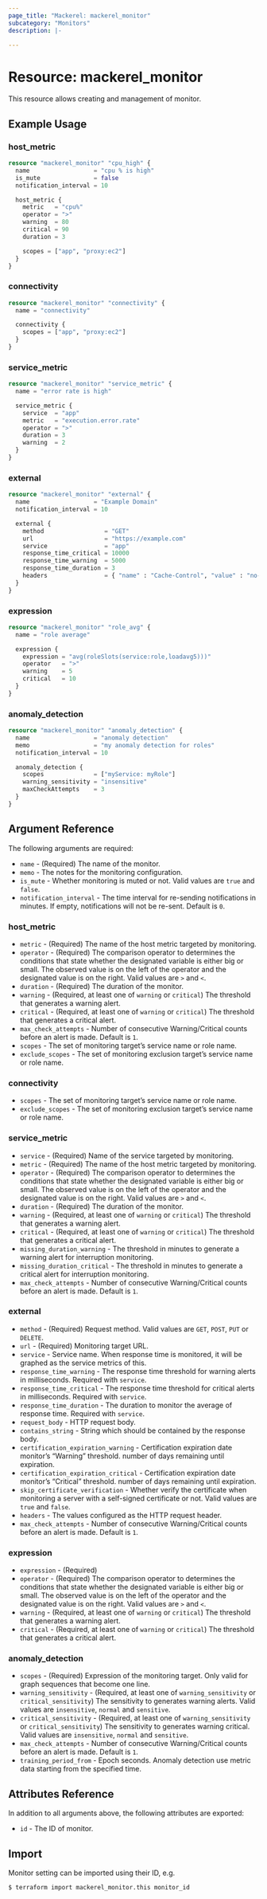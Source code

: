 ```yaml
---
page_title: "Mackerel: mackerel_monitor"
subcategory: "Monitors"
description: |-

---
```


# Resource: mackerel_monitor

This resource allows creating and management of monitor.

## Example Usage

### host_metric

```terraform
resource "mackerel_monitor" "cpu_high" {
  name                  = "cpu % is high"
  is_mute               = false
  notification_interval = 10

  host_metric {
    metric   = "cpu%"
    operator = ">"
    warning  = 80
    critical = 90
    duration = 3

    scopes = ["app", "proxy:ec2"]
  }
}
```

### connectivity

```terraform
resource "mackerel_monitor" "connectivity" {
  name = "connectivity"

  connectivity {
    scopes = ["app", "proxy:ec2"]
  }
}
```

### service_metric

```terraform
resource "mackerel_monitor" "service_metric" {
  name = "error rate is high"

  service_metric {
    service  = "app"
    metric   = "execution.error.rate"
    operator = ">"
    duration = 3
    warning  = 2
  }
}
```

### external

```terraform
resource "mackerel_monitor" "external" {
  name                  = "Example Domain"
  notification_interval = 10

  external {
    method                 = "GET"
    url                    = "https://example.com"
    service                = "app"
    response_time_critical = 10000
    response_time_warning  = 5000
    response_time_duration = 3
    headers                = { "name" : "Cache-Control", "value" : "no-cache" }
  }
}
```

### expression

```terraform
resource "mackerel_monitor" "role_avg" {
  name = "role average"

  expression {
    expression = "avg(roleSlots(service:role,loadavg5)))"
    operator   = ">"
    warning    = 5
    critical   = 10
  }
}
```

### anomaly_detection

```terraform
resource "mackerel_monitor" "anomaly_detection" {
  name                  = "anomaly detection"
  memo                  = "my anomaly detection for roles"
  notification_interval = 10

  anomaly_detection {
    scopes              = ["myService: myRole"]
    warning_sensitivity = "insensitive"
    maxCheckAttempts    = 3
  }
}
```

## Argument Reference

The following arguments are required:

* `name` - (Required) The name of the monitor.
* `memo` - The notes for the monitoring configuration.
* `is_mute` - Whether monitoring is muted or not. Valid values are `true` and `false`.
* `notification_interval` - The time interval for re-sending notifications in minutes. If empty, notifications will not be re-sent. Default is `0`.

### host_metric

* `metric` - (Required) The name of the host metric targeted by monitoring.
* `operator` - (Required) The comparison operator to determines the conditions that state whether the designated variable is either big or small. The observed value is on the left of the operator and the designated value is on the right. Valid values are `>` and `<`.
* `duration` - (Required) The duration of the monitor.
* `warning` - (Required, at least one of `warning` or `critical`) The threshold that generates a warning alert.
* `critical` - (Required, at least one of `warning` or `critical`) The threshold that generates a critical alert.
* `max_check_attempts` - Number of consecutive Warning/Critical counts before an alert is made. Default is `1`.
* `scopes` - The set of monitoring target’s service name or role name.
* `exclude_scopes` - The set of monitoring exclusion target’s service name or role name.

### connectivity

* `scopes` - The set of monitoring target’s service name or role name.
* `exclude_scopes` - The set of monitoring exclusion target’s service name or role name.

### service_metric

* `service` - (Required) Name of the service targeted by monitoring.
* `metric` - (Required) The name of the host metric targeted by monitoring.
* `operator` - (Required) The comparison operator to determines the conditions that state whether the designated variable is either big or small. The observed value is on the left of the operator and the designated value is on the right. Valid values are `>` and `<`.
* `duration` - (Required) The duration of the monitor.
* `warning` - (Required, at least one of `warning` or `critical`) The threshold that generates a warning alert.
* `critical` - (Required, at least one of `warning` or `critical`) The threshold that generates a critical alert.
* `missing_duration_warning` - The threshold in minutes to generate a warning alert for interruption monitoring.
* `missing_duration_critical` - The threshold in minutes to generate a critical alert for interruption monitoring.
* `max_check_attempts` - Number of consecutive Warning/Critical counts before an alert is made. Default is `1`.

### external

* `method` - (Required) Request method.  Valid values are `GET`, `POST`, `PUT` or `DELETE`.
* `url` - (Required) Monitoring target URL.
* `service` - Service name. When response time is monitored, it will be graphed as the service metrics of this.
* `response_time_warning` - The response time threshold for warning alerts in milliseconds. Required with `service`.
* `response_time_critical` - The response time threshold for critical alerts in milliseconds. Required with `service`.
* `response_time_duration` - The duration to monitor the average of response time. Required with `service`.
* `request_body` - HTTP request body.
* `contains_string` - String which should be contained by the response body.
* `certification_expiration_warning` - Certification expiration date monitor’s “Warning” threshold. number of days remaining until expiration.
* `certification_expiration_critical` - Certification expiration date monitor’s “Critical” threshold. number of days remaining until expiration.
* `skip_certificate_verification` - Whether verify the certificate when monitoring a server with a self-signed certificate or not. Valid values are `true` and `false`.
* `headers` - The values configured as the HTTP request header.
* `max_check_attempts` - Number of consecutive Warning/Critical counts before an alert is made. Default is `1`.

### expression

* `expression` - (Required)
* `operator` - (Required) The comparison operator to determines the conditions that state whether the designated variable is either big or small. The observed value is on the left of the operator and the designated value is on the right. Valid values are `>` and `<`.
* `warning` - (Required, at least one of `warning` or `critical`) The threshold that generates a warning alert.
* `critical` - (Required, at least one of `warning` or `critical`) The threshold that generates a critical alert.

### anomaly_detection

* `scopes` - (Required) Expression of the monitoring target. Only valid for graph sequences that become one line.
* `warning_sensitivity` - (Required, at least one of `warning_sensitivity` or `critical_sensitivity`) The sensitivity to generates warning alerts. Valid values are `insensitive`, `normal` and `sensitive`.
* `critical_sensitivity` - (Required, at least one of `warning_sensitivity` or `critical_sensitivity`) The sensitivity to generates warning critical. Valid values are `insensitive`, `normal` and `sensitive`.
* `max_check_attempts` - Number of consecutive Warning/Critical counts before an alert is made. Default is `1`.
* `training_period_from` - Epoch seconds. Anomaly detection use metric data starting from the specified time.

## Attributes Reference

In addition to all arguments above, the following attributes are exported:

* `id` - The ID of monitor.

## Import

Monitor setting can be imported using their ID, e.g.

```
$ terraform import mackerel_monitor.this monitor_id
```
